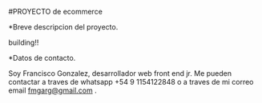 #PROYECTO de ecommerce 

*Breve descripcion del proyecto. 

building!!

*Datos de contacto.

Soy Francisco Gonzalez, desarrollador web front end jr. Me pueden contactar a traves de whatsapp +54 9 1154122848 o a traves de mi correo email fmgarg@gmail.com .
